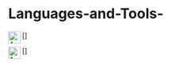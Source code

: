# Languages-and-Tools-

[<img align="left" alt="AWS" width="25px" src="https://cdn.jsdelivr.net/gh/devicons/devicon/icons/python/python-original.svg"/>]

[<img align="left" alt="AWS" width="25px" src="https://cdn.jsdelivr.net/gh/devicons/devicon/icons/jupyter/jupyter-original.svg" />]
